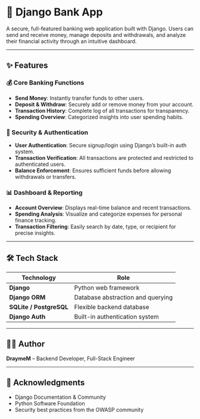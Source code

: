 # 🏦 Django Bank App

A secure, full-featured banking web application built with Django. Users can send and receive money, manage deposits and withdrawals, and analyze their financial activity through an intuitive dashboard.

---

## ✨ Features

### 💰 Core Banking Functions
- **Send Money**: Instantly transfer funds to other users.
- **Deposit & Withdraw**: Securely add or remove money from your account.
- **Transaction History**: Complete log of all transactions for transparency.
- **Spending Overview**: Categorized insights into user spending habits.

### 🔐 Security & Authentication
- **User Authentication**: Secure signup/login using Django’s built-in auth system.
- **Transaction Verification**: All transactions are protected and restricted to authenticated users.
- **Balance Enforcement**: Ensures sufficient funds before allowing withdrawals or transfers.

### 📊 Dashboard & Reporting
- **Account Overview**: Displays real-time balance and recent transactions.
- **Spending Analysis**: Visualize and categorize expenses for personal finance tracking.
- **Transaction Filtering**: Easily search by date, type, or recipient for precise insights.

---

## 🛠️ Tech Stack

| Technology       | Role                                |
|------------------|-------------------------------------|
| **Django**        | Python web framework                |
| **Django ORM**    | Database abstraction and querying   |
| **SQLite / PostgreSQL** | Flexible backend database       |
| **Django Auth**   | Built-in authentication system      |

---

## 🧑‍💻 Author

**DraymeM** – Backend Developer, Full-Stack Engineer

---

## 🙌 Acknowledgments

- Django Documentation & Community  
- Python Software Foundation  
- Security best practices from the OWASP community
